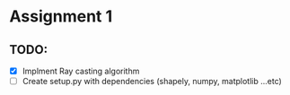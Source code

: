 # Assignment 1


## TODO:

- [x] Implment Ray casting algorithm
- [ ] Create setup.py with dependencies (shapely, numpy, matplotlib ...etc)